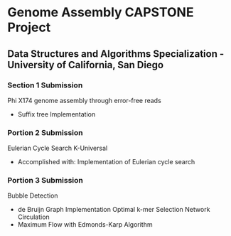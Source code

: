 # Genome Assembly CAPSTONE Project
## Data Structures and Algorithms Specialization - University of California, San Diego

### Section 1 Submission
Phi X174 genome assembly through error-free reads
- Suffix tree Implementation

### Portion 2 Submission
Eulerian Cycle Search
K-Universal
- Accomplished with: Implementation of Eulerian cycle search

### Portion 3 Submission
Bubble Detection
- de Bruijn Graph Implementation
Optimal k-mer Selection
Network Circulation
- Maximum Flow with Edmonds-Karp Algorithm
